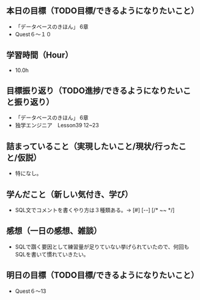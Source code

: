 ## 本日の目標（TODO目標/できるようになりたいこと）
- 「データベースのきほん」 6章
- Quest６〜１０
## 学習時間（Hour）
- 10.0h
## 目標振り返り（TODO進捗/できるようになりたいこと振り返り）
- 「データベースのきほん」 6章
- 独学エンジニア　Lesson39 12~23
## 詰まっていること（実現したいこと/現状/行ったこと/仮説）
- 特になし。
## 学んだこと（新しい気付き、学び）
- SQL文でコメントを書くやり方は３種類ある。→ [#] [--] [/* ~~ */]
## 感想（一日の感想、雑談）
- SQLで躓く要因として練習量が足りていない挙げられていたので、何回もSQLを書いて慣れていきたい。
## 明日の目標（TODO目標/できるようになりたいこと）
- Quest６〜13
